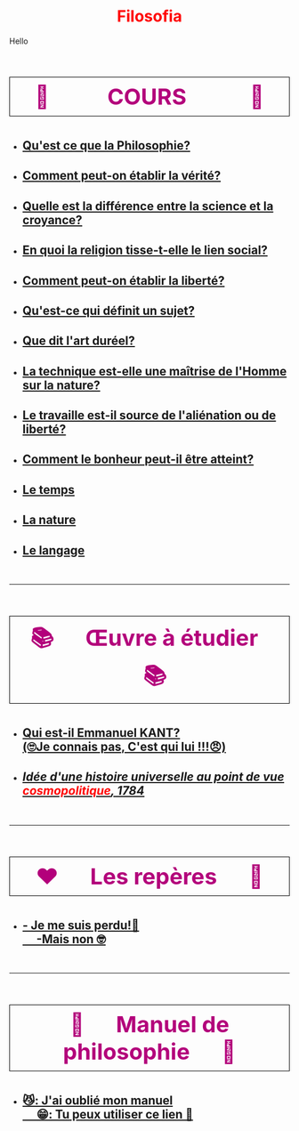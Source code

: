 <meta charset="utf-8" />
<html>
 <head><style>
    #para1{
        text-align:center;
        color:red
    }
    #para2{
        font-size:40;
        text-align:center;
        color:#B3007B;
    }
 </style></head>
 <body>
 <h1 id="para1">Filosofia</h1>
 <p>Hello</p>
 <h3 id="para2" style="border: 1px solid black; padding: 10px;"> 📝&nbsp;&nbsp; &nbsp;&nbsp;&nbsp;&nbsp; &nbsp;&nbsp;  COURS &nbsp;&nbsp; &nbsp;&nbsp;&nbsp;&nbsp; &nbsp;&nbsp; 📝 </h3>
   <ul>
     <li>
         <h2><a href="https://23tr-an05.github.io/qu-est-q-la-filo/">Qu'est ce que la Philosophie?</a></h2>
     </li>
     <li>
         <h2><a href="https://23tr-an05.github.io/V-rit/">Comment peut-on établir la vérité?</a></h2>
     </li>
     <li>
         <h2><a href=" ">Quelle est la différence entre la science et la croyance?</a></h2>
     </li>
     <li>
         <h2><a href=" ">En quoi la religion tisse-t-elle le lien social?</a></h2>
     </li>
     <li>
         <h2><a href=" ">Comment peut-on établir la liberté?</a></h2>
     </li>
     <li>
         <h2><a href=" ">Qu'est-ce qui définit un sujet?</a></h2>
     </li>
    <li>
         <h2><a href=" ">Que dit l'art duréel?</a></h2>
     </li>
    <li>
         <h2><a href=" ">La technique est-elle une maîtrise de l'Homme sur la nature?</a></h2>
     </li>
    <li>
         <h2><a href=" ">Le travaille est-il source de l'aliénation ou de liberté? </a></h2>
     </li>
    <li>
         <h2><a href=" ">Comment le bonheur peut-il être atteint?</a></h2>
     </li>
    <li>
         <h2><a href=" ">Le temps</a></h2>
     </li>
    <li>
    <h2><a href=" ">La nature</a></h2>
     </li>
    <li>
         <h2><a href=" ">Le langage</a></h2>
     </li>
    </ul>
 <br>
 <hr>
 <h3 id="para2" style="border: 1px solid black; padding: 10px;">📚&nbsp;&nbsp; &nbsp;&nbsp; Œuvre à étudier&nbsp;&nbsp; &nbsp;&nbsp;📚 </h3>
   <ul>
    <li>
         <h2><a href=" ">Qui est-il Emmanuel KANT? <br> (🙄Je connais pas, C'est qui lui !!!😠)</a></h2>
     </li>
     <li>
         <h2><a href=" "><i><u> Idée d'une histoire universelle au point de vue <font style="color:#FF0000;">cosmopolitique</font>, 1784</u></i></a></h2>
     </li>
    </ul>
    <br>
 <hr>
 <h3 id="para2" style="border: 1px solid black; padding: 10px;"> ❤️&nbsp;&nbsp; &nbsp;&nbsp; Les repères&nbsp;&nbsp; &nbsp;&nbsp; 🤯 </h3>
   <ul>
    <li>
         <h2><a href=" "> - Je me suis perdu!🥵 <br> &nbsp;&nbsp; &nbsp;&nbsp;-Mais non 🤓</a></h2>
     </li>
    </ul>
    <br>
 <hr>
 <h3 id="para2" style="border: 1px solid black; padding: 10px;">📕&nbsp;&nbsp; &nbsp;&nbsp; Manuel de philosophie &nbsp;&nbsp; &nbsp;&nbsp;📖  </h3>
   <ul>
    <li>
         <h2><a href="https://www.calameo.com/read/005158893318cf29d5e2c"> 😼: J'ai oublié mon manuel <br> &nbsp;&nbsp; &nbsp;&nbsp;😁: Tu peux utiliser ce lien 🥰</a></h2>
     </li>
       </ul>

 </body>
</html>